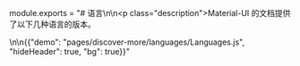 module.exports = "# 语言\n\n<p class=\"description\">Material-UI 的文档提供了以下几种语言的版本。</p>\n\n{{\"demo\": \"pages/discover-more/languages/Languages.js\", \"hideHeader\": true, \"bg\": true}}"